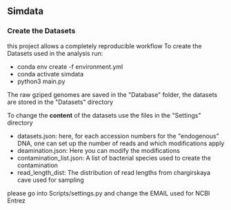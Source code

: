 ## Simdata ##

### Create the Datasets ###

this project allows a completely reproducible workflow
To create the Datasets used in the analysis run:

* conda env create -f environment.yml
* conda activate simdata
* python3 main.py

The raw gziped genomes are saved in the "Database" folder, the 
datasets are stored in the "Datasets" directory

To change the **content** of the datasets use the files in the "Settings" directory
* datasets.json: here, for each accession numbers for the "endogenous" DNA, one can set up the number of reads and which modifications apply
* deamination.json: Here you can modify the modifications
* contamination\_list.json: A list of bacterial species used to create the contamination 
* read\_length\_dist: The distribution of read lengths from chargirskaya cave used for sampling

please go into Scripts/settings.py and change the EMAIL used for NCBI Entrez

